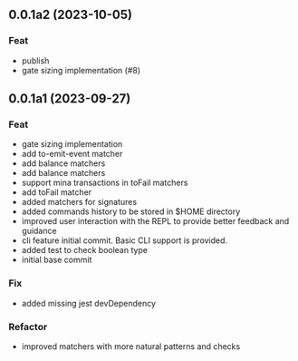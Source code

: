 ## 0.0.1a2 (2023-10-05)

### Feat

- publish
- gate sizing implementation (#8)

## 0.0.1a1 (2023-09-27)

### Feat

- gate sizing implementation
- add to-emit-event matcher
- add balance matchers
- add balance matchers
- support mina transactions in toFail matchers
- add toFail matcher
- added matchers for signatures
- added commands history to be stored in $HOME directory
- improved user interaction with the REPL to provide better feedback and guidance
- cli feature initial commit. Basic CLI support is provided.
- added test to check boolean type
- initial base commit

### Fix

- added missing jest devDependency

### Refactor

- improved matchers with more natural patterns and checks
